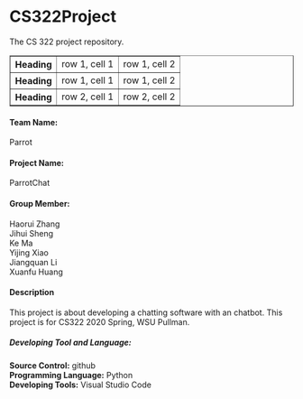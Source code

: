# CS322Project
The CS 322 project repository.<br>
<table border="1">
<tr>
<th>Heading</th>
<td>row 1, cell 1</td>
<td>row 1, cell 2</td>
</tr>
<tr>
<th>Heading</th>
<td>row 1, cell 1</td>
<td>row 1, cell 2</td>
</tr>
<tr>
<th>Heading</th>
<td>row 2, cell 1</td>
<td>row 2, cell 2</td>
</tr>
</table>
<h4>Team Name:</h4> Parrot<br> 
<h4>Project Name:</h4> ParrotChat<br>
<h4>Group Member:</h4>
Haorui Zhang<br>
Jihui Sheng<br>
Ke Ma<br>
Yijing Xiao<br>
Jiangquan Li<br>
Xuanfu Huang<br>
<h4>Description</h4>
This project is about developing a chatting software with an chatbot. This project is for CS322 2020 Spring, WSU Pullman.<br>
<h5>Developing Tool and Language:</h5>
<b>Source Control:</b> github<br>
<b>Programming Language:</b> Python<br>
<b>Developing Tools:</b> Visual Studio Code<br>
